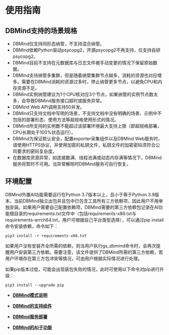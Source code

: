 # 使用指南<a name="ZH-CN_TOPIC_0000002293420717"></a>

## DBMind支持的场景规格<a name="zh-cn_topic_0000002242140561_section6135748481"></a>

-   DBMind仅支持同形态纳管，不支持混合纳管。
-   DBMind依赖Python驱动psycopg2，开源psycopg2不再支持，仅支持自研psycopg2。
-   DBMind目前不支持在元数据库与日志文件被手动变更的情况下保留原始数据。
-   DBMind支持纳管多集群，但是随着纳管集群节点越多，消耗的资源也对应增多。需要在DBMind消耗的资源过多时，停止纳管更多节点，以避免CPU和内存资源不足。
-   DBMind实例纳管建议为1个CPU核对应3个节点，如果纳管的实例节点数太多，会导致DBMind服务接口超时或服务异常。
-   DBMind Web API调用支持50并发。
-   DBMind只支持文档中写明的场景，不支持文档中没有明确的场景、示例中不包括的部署形态、使用方法等超规格使用形式的情况。
-   DBMind所支持的实例数不能超过该部署环境最大支持上限（即超规格部署，CPU长期处于100%状态运行）。
-   DBMind为保证默认安全，配置exporter采集组件以及DBMind Web服务时，请使用HTTPS协议，并使用加密的私钥文件，私钥文件的加密密码须符合公司要求的密码复杂度。
-   在数据库资源异常，如连接数满、线程池满或动态内存满等情况下，DBMind服务将暂时不可用。当异常解除时DBMind服务可自行恢复。



## 环境配置<a name="zh-cn_topic_0000002242140561_section14906112131913"></a>

DBMind外置AI功能需要运行在Python 3.7版本以上，且小于等于Python 3.9版本，当前DBMind独立出包并且包中已包含工具所有三方依赖项，因此用户不用单独安装。如果用户需要自己配置依赖项，DBMind需要的第三方依赖包记录在AI功能根目录的requirements.txt文件中（包括requirements-x86.txt与requirements-arrch64.txt，用户可根据自己平台类型选择），可以通过pip install命令安装依赖，命令如下：

```
pip3 install -r requirements-x86.txt
```

如果用户没有安装齐全所需的依赖，则当用户执行gs\_dbmind命令时，会再次提醒用户安装第三方依赖。需要注意，该文件提供了DBMind所需的第三方依赖，若用户环境存在第三方包冲突等情况，可由用户根据实际情况进行处理。

如果pip版本过低，可能会出现装包失败的情况，此时可使用以下命令对pip进行升级：

```
pip3 install --upgrade pip
```

-   **[DBMind模式说明](DBMind模式说明.md)**  

-   **[DBMind的支持组件](DBMind的支持组件.md)**  

-   **[DBMind服务部署](DBMind服务部署.md)**  

-   **[DBMind的AI子功能](DBMind的AI子功能.md)**  

